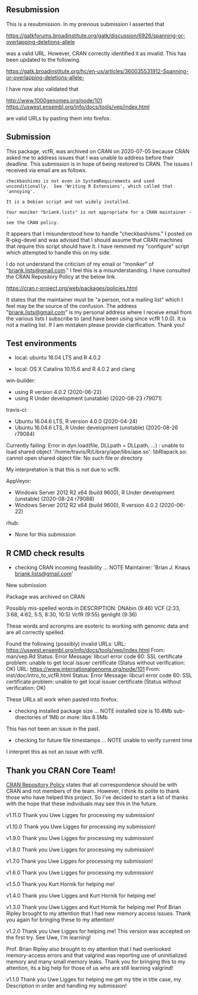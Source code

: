 

## Resubmission

This is a resubmission.
In my previous submission I asserted that

https://gatkforums.broadinstitute.org/gatk/discussion/6926/spanning-or-overlapping-deletions-allele

was a valid URL. However, CRAN correctly identified it as invalid. This has been updated to the following.

https://gatk.broadinstitute.org/hc/en-us/articles/360035531912-Spanning-or-overlapping-deletions-allele-

I have now also validated that

http://www.1000genomes.org/node/101
https://uswest.ensembl.org/info/docs/tools/vep/index.html

are valid URLs by pasting them into firefox.


## Submission

This package, vcfR, was archived on CRAN on 2020-07-05 because CRAN asked me to address issues that I was unable to address before their deadline.
This submission is in hope of being restored to CRAN.
The issues I received via email are as follows.

```
checkbashisms is not even in SystemRequirements and used
unconditionally.  See 'Writing R Extensions', which called that 'annoying'.

It is a Debian script and not widely installed.

Your moniker "briank.lists" is not appropriate for a CRAN maintainer --
see the CRAN policy.
```

It appears that I misunderstood how to handle "checkbashisms."
I posted on R-pkg-devel and was advised that I should assume that CRAN machines that require this script should have it.
I have removed my "configure" script which attempted to handle this on my side.

I do not understand the criticism of my email or "moniker" of "briank.lists@gmail.com."
I feel this is a misunderstanding.
I have consulted the CRAN Repository Policy at the below link.

https://cran.r-project.org/web/packages/policies.html

It states that the maintainer must be "a person, not a mailing list" which I feel may be the source of the confusion.
The address "briank.lists@gmail.com" is my personal address where I receive email from the various lists I subscribe to (and have been using since vcfR 1.0.0).
It is not a mailing list.
If I am mistaken please provide clarification.
Thank you!


## Test environments

* local:
ubuntu 18.04 LTS and R 4.0.2

* local:
OS X Catalina 10.15.6 and R 4.0.2 and clang

win-builder:
* using R version 4.0.2 (2020-06-22)
* using R Under development (unstable) (2020-08-23 r79071)

travis-ci:
* Ubuntu 16.04.6 LTS, R version 4.0.0 (2020-04-24)
* Ubuntu 16.04.6 LTS, R Under development (unstable) (2020-08-26 r79084)

Currently failing:
Error in dyn.load(file, DLLpath = DLLpath, ...) : 
  unable to load shared object '/home/travis/R/Library/ape/libs/ape.so':
  libRlapack.so: cannot open shared object file: No such file or directory

My interpretation is that this is not due to vcfR.

AppVeyor:
* Windows Server 2012 R2 x64 (build 9600), R Under development (unstable) (2020-08-24 r79088)
* Windows Server 2012 R2 x64 (build 9600), R version 4.0.2 (2020-06-22)

rhub:
* None for this submission


## R CMD check results

* checking CRAN incoming feasibility ... NOTE
Maintainer: 'Brian J. Knaus <briank.lists@gmail.com>'

New submission

Package was archived on CRAN

Possibly mis-spelled words in DESCRIPTION:
  DNAbin (9:46)
  VCF (2:33, 3:68, 4:62, 5:5, 8:30, 10:5)
  VcfR (9:55)
  genlight (9:36)

These words and acronyms are esoteric to working with genomic data and are all correctly spelled.

Found the following (possibly) invalid URLs:
  URL: https://uswest.ensembl.org/info/docs/tools/vep/index.html
    From: man/vep.Rd
    Status: Error
    Message: libcurl error code 60:
      	SSL certificate problem: unable to get local issuer certificate
      	(Status without verification: OK)
  URL: https://www.internationalgenome.org/node/101
    From: inst/doc/intro_to_vcfR.html
    Status: Error
    Message: libcurl error code 60:
      	SSL certificate problem: unable to get local issuer certificate
      	(Status without verification: OK)

These URLs all work when pasted into firefox.


* checking installed package size ... NOTE
  installed size is 10.4Mb
  sub-directories of 1Mb or more:
    libs   8.5Mb

This has not been an issue in the past.


* checking for future file timestamps ... NOTE
unable to verify current time

I interpret this as not an issue with vcfR.


## Thank you CRAN Core Team!

[CRAN Repository Policy](https://cran.r-project.org/web/packages/policies.html) states that all correspondence should be with CRAN and not members of the team.
However, I think its polite to thank those who have helped this project.
So I've decided to start a list of thanks with the hope that these individuals may see this in the future.

v1.11.0 Thank you Uwe Ligges for processing my submission!

v1.10.0 Thank you Uwe Ligges for processing my submission!

v1.9.0 Thank you Uwe Ligges for processing my submission!

v1.8.0 Thank you Uwe Ligges for processing my submission!

v1.7.0 Thank you Uwe Ligges for processing my submission!

v1.6.0 Thank you Uwe Ligges for processing my submission!

v1.5.0 Thank you Kurt Hornik for helping me!

v1.4.0 Thank you Uwe Ligges and Kurt Hornik for helping me!

v1.3.0 Thank you Uwe Ligges and Kurt Hornik for helping me!
Prof Brian Ripley brought to my attention that I had new memory access issues.
Thank you again for bringing these to my attention!

v1.2.0 Thank you Uwe Ligges for helping me!
This version was accepted on the first try.
See Uwe, I'm learning!

Prof. Brian Ripley also brought to my attention that I had overlooked memory-access errors and that valgrind was reporting use of uninitialized memory and many small memory leaks.
Thank you for bringing this to my attention, its a big help for those of us who are still learning valgrind!

v1.1.0 Thank you Uwe Ligges for helping me get my title in title case, my Description in order and handling my submission!

